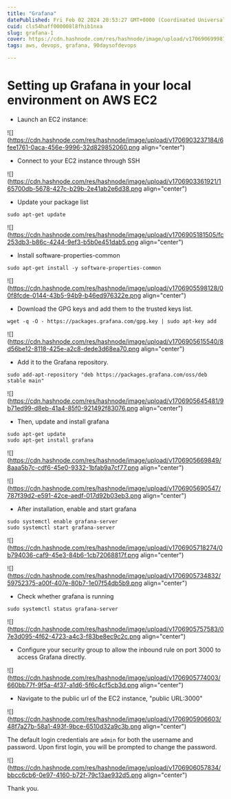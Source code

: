 ```yaml
---
title: "Grafana"
datePublished: Fri Feb 02 2024 20:53:27 GMT+0000 (Coordinated Universal Time)
cuid: cls54haff000008l8fhib1nxa
slug: grafana-1
cover: https://cdn.hashnode.com/res/hashnode/image/upload/v1706906999876/a0272de1-efa5-4cc1-b73a-6962fb4580a2.png
tags: aws, devops, grafana, 90daysofdevops

---
```


# Setting up Grafana in your local environment on AWS EC2

* Launch an EC2 instance:
    

![](https://cdn.hashnode.com/res/hashnode/image/upload/v1706903237184/6fee1761-0aca-456e-9996-32d829852060.png align="center")

* Connect to your EC2 instance through SSH
    

![](https://cdn.hashnode.com/res/hashnode/image/upload/v1706903361921/165700db-5678-427c-b29b-2e41ab2e6d38.png align="center")

* Update your package list
    

```basic
sudo apt-get update
```

![](https://cdn.hashnode.com/res/hashnode/image/upload/v1706905181505/fc253db3-b86c-4244-9ef3-b5b0e451dab5.png align="center")

* Install software-properties-common
    

```basic
sudo apt-get install -y software-properties-common
```

![](https://cdn.hashnode.com/res/hashnode/image/upload/v1706905598128/00f8fcde-0144-43b5-94b9-b46ed976322e.png align="center")

* Download the GPG keys and add them to the trusted keys list.
    

```basic
wget -q -O - https://packages.grafana.com/gpg.key | sudo apt-key add 
```

![](https://cdn.hashnode.com/res/hashnode/image/upload/v1706905615540/8d56be12-8118-425e-a2c8-dede3d68ea70.png align="center")

* Add it to the Grafana repository.
    

```basic
sudo add-apt-repository "deb https://packages.grafana.com/oss/deb stable main"
```

![](https://cdn.hashnode.com/res/hashnode/image/upload/v1706905645481/9b71ed99-d8eb-41a4-85f0-921492f83076.png align="center")

* Then, update and install grafana
    

```basic
sudo apt-get update
sudo apt-get install grafana
```

![](https://cdn.hashnode.com/res/hashnode/image/upload/v1706905669849/8aaa5b7c-cdf6-45e0-9332-1bfab9a7cf77.png align="center")

![](https://cdn.hashnode.com/res/hashnode/image/upload/v1706905690547/787f39d2-e591-42ce-aedf-017d92b03eb3.png align="center")

* After installation, enable and start grafana
    

```basic
sudo systemctl enable grafana-server
sudo systemctl start grafana-server 
```

![](https://cdn.hashnode.com/res/hashnode/image/upload/v1706905718274/0b794036-caf9-45e3-84b6-1cb72068817f.png align="center")

![](https://cdn.hashnode.com/res/hashnode/image/upload/v1706905734832/59752375-a00f-407e-80b7-1e07f54db5b9.png align="center")

* Check whether grafana is running
    

```basic
sudo systemctl status grafana-server
```

![](https://cdn.hashnode.com/res/hashnode/image/upload/v1706905757583/07e3d095-4f62-4723-a4c3-f83be8ec9c2c.png align="center")

* Configure your security group to allow the inbound rule on port 3000 to access Grafana directly.
    

![](https://cdn.hashnode.com/res/hashnode/image/upload/v1706905774003/660bb77f-9f5a-4f37-a1d6-5f6c4cf5cb3d.png align="center")

* Navigate to the public url of the EC2 instance, "public URL:3000"
    

![](https://cdn.hashnode.com/res/hashnode/image/upload/v1706905906603/48f7a27b-58a1-493f-9bce-6510d32a9c3b.png align="center")

The default login credentials are `admin` for both the username and password. Upon first login, you will be prompted to change the password.

![](https://cdn.hashnode.com/res/hashnode/image/upload/v1706906057834/bbcc6cb6-0e97-4160-b72f-79c13ae932d5.png align="center")

Thank you.